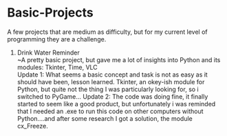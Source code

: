# Basic-Projects
A few projects that are medium as difficulty, but for my current level of programming they are a challenge.

1) Drink Water Reminder<br>
~A pretty basic project, but gave me a lot of insights into Python and its modules: Tkinter, Time, VLC<br>
Update 1: What seems a basic concept and task is not as easy as it should have been, lesson learned.
Tkinter, an okey-ish module for Python, but quite not the thing I was particularly looking for, so i switched to PyGame...
Update 2: The code was doing fine, it finally started to seem like a good product, but unfortunately i was reminded that I needed an .exe to run this code on other computers without Python....and after some research I got a solution, the module cx_Freeze.
